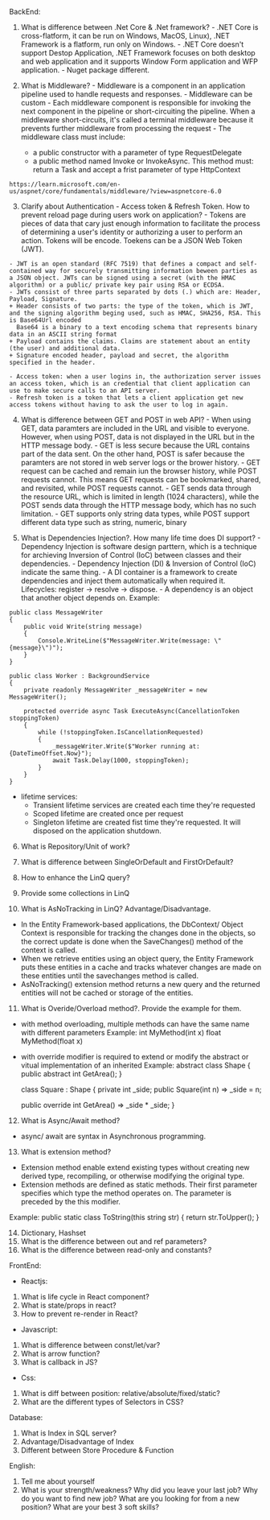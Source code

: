BackEnd: 
  1. What is difference between .Net Core & .Net framework?
    - .NET Core is cross-flatform, it can be run on Windows, MacOS, Linux), .NET Framework is a flatform, run only on Windows.
    - .NET Core doesn't support Destop Application, .NET Framework focuses on both desktop and web application and it supports Window Form application and WFP application.
    - Nuget package different.
    
  2. What is Middleware?
    - Middleware is a component in an application pipeline used to handle requests and responses.
    - Middleware can be custom
    - Each middleware component is responsible for invoking the next component in the pipeline or short-circuiting the pipeline. When a middleware short-circuits, it's called a terminal middleware because it prevents further middleware from processing the request
    - The middleware class must include:
      + a public constructor with a parameter of type RequestDelegate
      + a public method named Invoke or InvokeAsync. This method must: return a Task and accept a frist parameter of type HttpContext
      
    https://learn.microsoft.com/en-us/aspnet/core/fundamentals/middleware/?view=aspnetcore-6.0
    
  3. Clarify about Authentication - Access token & Refresh Token. How to prevent reload page during users work on application?
    - Tokens are pieces of data that cary just enough information to facilitate the process of determining a user's identity or authorizing a user to perform an action. Tokens will be encode. Toekens can be a JSON Web Token (JWT). 
    
    - JWT is an open standard (RFC 7519) that defines a compact and self-contained way for securely transmitting information beween parties as a JSON object. JWTs can be signed using a secret (with the HMAC algorithm) or a public/ private key pair using RSA or ECDSA.
    - JWTs consist of three parts separated by dots (.) which are: Header, Payload, Signature.
    + Header consists of two parts: the type of the token, which is JWT, and the signing algorithm beging used, such as HMAC, SHA256, RSA. This is Base64Url encoded
      Base64 is a binary to a text encoding schema that represents binary data in an ASCII string format
    + Payload contains the claims. Claims are statement about an entity (the user) and additional data.
    + Signature encoded header, payload and secret, the algorithm specified in the header.
    
    - Access token: when a user logins in, the authorization server issues an access token, which is an credential that client application can use to make secure calls to an API server.
    - Refresh token is a token that lets a client application get new access tokens without having to ask the user to log in again.
    
  4. What is difference between GET and POST in web API?
    - When using GET, data paramters are included in the URL and visible to everyone. However, when using POST, data is not displayed in the URL but in the HTTP message body.
    - GET is less secure because the URL contains part of the data sent. On the other hand, POST is safer because the paramters are not stored in web server logs or the brower history.
    - GET request can be cached and remain iun the browser history, while POST requests cannot. This means GET requests can be bookmarked, shared, and revisited, while POST requests cannot.
    - GET sends data through the resource URL, which is limited in length (1024 characters), while the POST sends data through the HTTP message body, which has no such limitation.
    - GET supports only string data types, while POST support different data type such as string, numeric, binary
  
  5. What is Dependencies Injection?. How many life time does DI support?
    - Dependency Injection is software design parttern, which is a technique for archieving Inversion of Control (IoC) between classes and their dependencies. 
    - Dependency Injection (DI) & Inversion of Control (IoC) indicate the same thing.
    - A DI container is a framework to create dependencies and inject them automatically when required it. Lifecycles: register -> resolve -> dispose.
    - A dependency is an object that another object depends on.
    Example:
    
    public class MessageWriter
    {
        public void Write(string message)
        {
            Console.WriteLine($"MessageWriter.Write(message: \"{message}\")");
        }
    }

    public class Worker : BackgroundService
    {
        private readonly MessageWriter _messageWriter = new MessageWriter();

        protected override async Task ExecuteAsync(CancellationToken stoppingToken)
        {
            while (!stoppingToken.IsCancellationRequested)
            {
                _messageWriter.Write($"Worker running at: {DateTimeOffset.Now}");
                await Task.Delay(1000, stoppingToken);
            }
        }
    }

  - lifetime services: 
    - Transient lifetime services are created each time they're requested
    - Scoped lifetime are created once per request
    - Singleton lifetime are created fist time they're requested. It will disposed on the application shutdown.

  6. What is Repository/Unit of work?

  7. What is difference between SingleOrDefault and FirstOrDefault?
  
  8. How to enhance the LinQ query?
  
  9. Provide some collections in LinQ
  
  10. What is AsNoTracking in LinQ? Advantage/Disadvantage. 
  - In the Entity Framework-based applications, the DbContext/ Object Context is responsible for tracking the changes done in the objects, so the correct update is done when the SaveChanges() method of the context is called. 
  - When we retrieve entities using an object query, the Entity Framework puts these entities in a cache and tracks whatever changes are made on these entities until the savechanges method is called.
  - AsNoTracking() extension method returns a new query and the returned entities will not be cached or storage of the entities.
  
  11. What is Overide/Overload method?. Provide the example for them.
  - with method overloading, multiple methods can have the same name with different parameters
  Example:
    int MyMethod(int x)
    float MyMethod(float x)
  
  - with override modifier is required to extend or modify the abstract or vitual implementation of an inherited 
  Example:
    abstract class Shape
    {
      public abstract int GetArea();
    }
    
    class Square : Shape
    {
      private int _side;
      public Square(int n) => _side = n;
      
      public override int GetArea() => _side * _side;
    }
    
  12. What is Async/Await method?
  - async/ await are syntax in Asynchronous programming.
  
  13. What is extension method?
  - Extension method enable extend existing types without creating new derived type, recompiling, or otherwise modifying the original type.
  - Extension methods are defined as static methods. Their first parameter specifies which type the method operates on. The parameter is preceded by the this modifier.
  
  Example:
    public static class ToString(this string str) 
    {
      return str.ToUpper();
    }
    
  14. Dictionary, Hashset
  15. What is the difference between out and ref parameters?
  16. What is the difference between read-only and constants?

FrontEnd: 
 - Reactjs: 
  1. What is life cycle in React component?
  2. What is state/props in react?
  3. How to prevent re-render in React?
 - Javascript: 
  1. What is difference between const/let/var?
  2. What is arrow function?
  3. What is callback in JS?
 - Css:
  1. What is diff between position: relative/absolute/fixed/static?
  2. What are the different types of Selectors in CSS?
 
Database:
  1. What is Index in SQL server?
  2. Advantage/Disadvantage of Index
  3. Different between Store Procedure & Function
  
English: 
 1. Tell me about yourself
 2. What is your strength/weakness?
Why did you leave your last job?
Why do you want to find new job?
What are you looking for from a new position?
What are your best 3 soft skills?